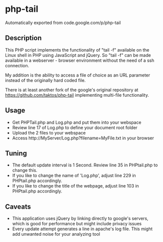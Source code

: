 # php-tail
Automatically exported from code.google.com/p/php-tail

## Description
This PHP script implements the functionality of "tail -f" available on the Linux shell in PHP using JavaScript and jQuery.
So "tail -f" can be made available in a webserver - browser environment without the need of a ssh connection.

My addition is the ability to access a file of choice as an URL parameter instead of the originally hard coded file.

There is at least another fork of the google's original repository at https://github.com/taktos/php-tail implementing multi-file functionality.

## Usage
* Get PHPTail.php and Log.php and put them into your webspace
* Review line 17 of Log.php to define your document root folder
* Upload the 2 files to your webspace
* Access http://MyServer/Log.php?filename=MyFile.txt in your browser

## Tuning
* The default update interval is 1 Second. Review line 35 in PHPtail.php to change this.
* If you like to change the name of 'Log.php', adjust line 229 in PHPtail.php accordingly.
* If you like to change the title of the webpage, adjust line 103 in PHPtail.php accordingly.

## Caveats
* This application uses jQuery by linking directly to google's servers, which is good for performance but might include privacy issues
* Every update attempt generates a line in apache's log file. This might add unwanted noise for your analyzing tool
